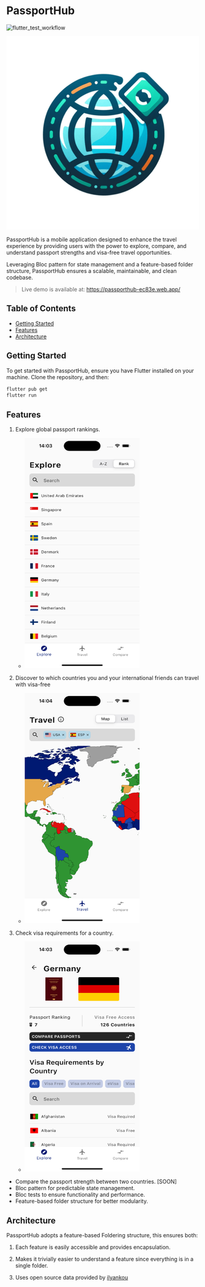 # PassportHub

![flutter_test_workflow](https://github.com/ahmetakil/PassportHub/actions/workflows/flutter_test.yml/badge.svg)

![brand_logo](brand_assets/logo_512x512.png)

PassportHub is a mobile application designed to enhance the travel experience by providing users with the power to
explore, compare, and understand passport strengths and visa-free travel opportunities.

Leveraging Bloc pattern for state management and a feature-based folder structure, PassportHub ensures a scalable,
maintainable, and clean codebase.

> Live demo is available at:
> https://passporthub-ec83e.web.app/

## Table of Contents

- [Getting Started](#getting-started)
- [Features](#features)
- [Architecture](#architecture)

## Getting Started

To get started with PassportHub, ensure you have Flutter installed on your machine. Clone the repository, and then:

```bash
flutter pub get
flutter run
```

## Features

1. Explore global passport rankings.
    - <img src="brand_assets/explore.png" width="300" height="600" alt="explore">

2. Discover to which countries you and your international friends can travel with visa-free
    - <img src="brand_assets/travel.png" width="300" height="600" alt="travel">

3. Check visa requirements for a country.
    - <img src="brand_assets/country_details.png" width="300" height="600" alt="country_details">

- Compare the passport strength between two countries. [SOON]
- Bloc pattern for predictable state management.
- Bloc tests to ensure functionality and performance.
- Feature-based folder structure for better modularity.

## Architecture

PassportHub adopts a feature-based Foldering structure, this ensures both:

1. Each feature is easily accessible and provides encapsulation.

2. Makes it trivially easier to understand a feature since everything is in a single folder.

3. Uses open source data provided by [ilyankou](https://github.com/ilyankou/passport-index-dataset)